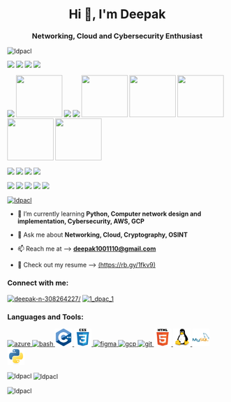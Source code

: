 <h1 align="center">Hi 👋, I'm Deepak</h1>
<h3 align="center">Networking, Cloud and Cybersecurity Enthusiast</h3>

<p align="left"> <img src="https://komarev.com/ghpvc/?username=ldpacl&label=Profile%20views&color=0e75b6&style=flat" alt="ldpacl" /> </p>
<p>
<a href="https://www.credly.com/badges/d66353ae-b65a-46de-a437-2788d9d70880/public_url" target="_blank"><img src="https://images.credly.com/size/680x680/images/5bdd6a39-3e03-4444-9510-ecff80c9ce79/image.png" width = "106"/></a>
<a href="" target="_blank"><img src="https://images.credly.com/size/680x680/images/af8c6b4e-fc31-47c4-8dcb-eb7a2065dc5b/I2CS__1_.png" width = "106"/></a>
<a href="https://www.credly.com/badges/fee71dd2-d914-4734-85c6-303d22790c39/public_url" target="_blank"><img src="https://images.credly.com/size/680x680/images/88316fe8-5651-4e61-a6be-5be1558f049e/image.png" width="106"/></a>
<a href="https://www.credly.com/badges/372e18b8-cbaa-4314-a36a-dc9b6455f968/public_url" target="_blank"><img src="https://images.credly.com/size/680x680/images/49c099bd-8542-4f48-8c03-f21799dcaf51/image.png" width = "106"/></a>
</p>
<p>
<a href="https://www.cloudskillsboost.google/public_profiles/79797605-9f12-4fd4-a7f5-471abd466c6b/badges/4037760" target="_blank"><img src="https://cdn.qwiklabs.com/B46GHiwudp4c4LM9MCPnCH6X2hUkJRcWxQW4UUpIniE%3D" width="106"/></a>
<a href="https://www.cloudskillsboost.google/public_profiles/79797605-9f12-4fd4-a7f5-471abd466c6b/badges/4034968" target="_blank"><img src="https://cdn.qwiklabs.com/uehm6AXjibx%2Fiv0KiH9QnBXSoFmeRyLMAQt35WsCttE%3D" height="96" width = "106"/></a>
<a href="https://www.cloudskillsboost.google/public_profiles/79797605-9f12-4fd4-a7f5-471abd466c6b/badges/2908514" target="_blank"><img src="https://cdn.qwiklabs.com/hvgra7NHWmarShyqcoVk8jxIW0rY6n1Q8qcsLQPgNb8%3D" width = "106"/></a>
<a href="https://www.cloudskillsboost.google/public_profiles/79797605-9f12-4fd4-a7f5-471abd466c6b/badges/4034610" target="_blank"><img src="https://cdn.qwiklabs.com/gxhIJxr6qsTOqs8BPaiqxuMKbdpHr%2FJh9q16J%2BsUBNo%3D" width = "106"/></a>
<a href="https://www.cloudskillsboost.google/public_profiles/79797605-9f12-4fd4-a7f5-471abd466c6b/badges/2890724" target="_blank"><img src="https://cdn.qwiklabs.com/csh5rR0mWKla8QZqi5RPrlKxYvNn9gQf8d1PUxGHezo%3D" width = "106" height="96"/></a>
<a href="https://www.cloudskillsboost.google/public_profiles/79797605-9f12-4fd4-a7f5-471abd466c6b/badges/2883035" target="_blank"><img src="https://cdn.qwiklabs.com/SOUHCWvev6HmfC5QztXJd%2BCkSK8%2B3WGWg%2BF%2Fww%2FfqXA%3D" width = "106" height="96"/></a>
<a href="https://www.cloudskillsboost.google/public_profiles/79797605-9f12-4fd4-a7f5-471abd466c6b/badges/2882958" target="_blank"><img src="https://cdn.qwiklabs.com/Eg%2FSbOy66StYJSJgDWYLrHAMVb%2F28ZfyndLzHYtQPeA%3D" width = "106" height="96"/></a>
<a href="https://www.cloudskillsboost.google/public_profiles/79797605-9f12-4fd4-a7f5-471abd466c6b/badges/2711538" target="_blank"><img src="https://cdn.qwiklabs.com/3cUZzotUhC3sWESWmiP9mofbB%2BcZrrX5NiKJEGZBS%2B4%3D" width = "106" height="96"/></a>
<a href="https://www.cloudskillsboost.google/public_profiles/79797605-9f12-4fd4-a7f5-471abd466c6b/badges/2711169" target="_blank"><img src="https://cdn.qwiklabs.com/TbOoOcpQdNxRawSvSE3K5cbakxBmki8F%2FgjwN6yKY98%3D" width = "106" height="96"/></a>
</p>

<p>
<a href="https://learn.microsoft.com/en-us/users/deepakn-5556/achievements/learn.wwl.describe-azure-management-governance.trophy" target="_blank"><img src="https://learn.microsoft.com/en-us/training/achievements/describe-azure-management-governance.svg" width = "106"/></a>
<a href="https://learn.microsoft.com/en-us/users/deepakn-5556/achievements/learn.wwl.azure-fundamentals-describe-azure-architecture-services.trophy" target="_blank"><img src="https://learn.microsoft.com/en-us/training/achievements/azure-fundamentals-describe-azure-architecture-services.svg" width = "106"/></a>
<a href="https://learn.microsoft.com/en-us/users/deepakn-5556/achievements/learn.wwl.microsoft-azure-fundamentals-describe-cloud-concepts.trophy" target="_blank"><img src="https://learn.microsoft.com/en-us/training/achievements/microsoft-azure-fundamentals-describe-cloud-concepts.svg" width="106"/></a>
<a href="https://learn.microsoft.com/en-us/users/deepakn-5556/achievements/learn.wwl.get-started-with-artificial-intelligence-on-azure.trophy" target="_blank"><img src="https://learn.microsoft.com/en-us/training/achievements/get-started-with-artificial-intelligence-on-azure.svg" width = "106"/></a>
</p>

<p>
<a href="https://tryhackme.com/devineh/badges/terminaled" target="_blank"><img src="https://tryhackme.com/img/badges/linux.svg" width = "106"/></a>
<a href="https://tryhackme.com/devineh/badges/world-wide-web" target="_blank"><img src="https://tryhackme.com/img/badges/howthewebworks.svg" width = "106"/></a>
<a href="https://tryhackme.com/devineh/badges/web-fund" target="_blank"><img src="https://tryhackme.com/img/badges/webbed.svg" width="106"/></a>
<a href="https://tryhackme.com/devineh/badges/network-fundamentals" target="_blank"><img src="https://tryhackme.com/img/badges/networkfundamentals.svg" width = "106"/></a>
<a href="https://tryhackme.com/devineh/badges/first-4-rooms" target="_blank"><img src="https://tryhackme.com/img/badges/firstfour.svg" width = "106"/></a>
</p>

<p align="left"> <a href="https://github.com/ryo-ma/github-profile-trophy"><img src="https://github-profile-trophy.vercel.app/?username=ldpacl" alt="ldpacl" /></a> </p>

- 🌱 I’m currently learning **Python, Computer network design and implementation, Cybersecurity, AWS, GCP**

- 💬 Ask me about **Networking, Cloud, Cryptography, OSINT**

- 📫 Reach me at --> **deepak1001110@gmail.com**

- 📄 Check out my resume --> [(https://rb.gy/1fkv9)](https://rb.gy/1fkv9)

<h3 align="left">Connect with me:</h3>
<p align="left">
<a href="https://linkedin.com/in/deepak-n-308264227/" target="blank"><img align="center" src="https://raw.githubusercontent.com/rahuldkjain/github-profile-readme-generator/master/src/images/icons/Social/linked-in-alt.svg" alt="deepak-n-308264227/" height="30" width="40" /></a>
<a href="https://www.hackerrank.com/1_dpac_1" target="blank"><img align="center" src="https://raw.githubusercontent.com/rahuldkjain/github-profile-readme-generator/master/src/images/icons/Social/hackerrank.svg" alt="1_dpac_1" height="30" width="40" /></a>
</p>

<h3 align="left">Languages and Tools:</h3>
<p align="left"> <a href="https://azure.microsoft.com/en-in/" target="_blank" rel="noreferrer"> <img src="https://www.vectorlogo.zone/logos/microsoft_azure/microsoft_azure-icon.svg" alt="azure" width="40" height="40"/> </a> <a href="https://www.gnu.org/software/bash/" target="_blank" rel="noreferrer"> <img src="https://www.vectorlogo.zone/logos/gnu_bash/gnu_bash-icon.svg" alt="bash" width="40" height="40"/> </a> <a href="https://www.w3schools.com/cpp/" target="_blank" rel="noreferrer"> <img src="https://raw.githubusercontent.com/devicons/devicon/master/icons/cplusplus/cplusplus-original.svg" alt="cplusplus" width="40" height="40"/> </a> <a href="https://www.w3schools.com/css/" target="_blank" rel="noreferrer"> <img src="https://raw.githubusercontent.com/devicons/devicon/master/icons/css3/css3-original-wordmark.svg" alt="css3" width="40" height="40"/> </a> <a href="https://www.figma.com/" target="_blank" rel="noreferrer"> <img src="https://www.vectorlogo.zone/logos/figma/figma-icon.svg" alt="figma" width="40" height="40"/> </a> <a href="https://cloud.google.com" target="_blank" rel="noreferrer"> <img src="https://www.vectorlogo.zone/logos/google_cloud/google_cloud-icon.svg" alt="gcp" width="40" height="40"/> </a> <a href="https://git-scm.com/" target="_blank" rel="noreferrer"> <img src="https://www.vectorlogo.zone/logos/git-scm/git-scm-icon.svg" alt="git" width="40" height="40"/> </a> <a href="https://www.w3.org/html/" target="_blank" rel="noreferrer"> <img src="https://raw.githubusercontent.com/devicons/devicon/master/icons/html5/html5-original-wordmark.svg" alt="html5" width="40" height="40"/> </a> <a href="https://www.linux.org/" target="_blank" rel="noreferrer"> <img src="https://raw.githubusercontent.com/devicons/devicon/master/icons/linux/linux-original.svg" alt="linux" width="40" height="40"/> </a> <a href="https://www.mysql.com/" target="_blank" rel="noreferrer"> <img src="https://raw.githubusercontent.com/devicons/devicon/master/icons/mysql/mysql-original-wordmark.svg" alt="mysql" width="40" height="40"/> </a> <a href="https://www.python.org" target="_blank" rel="noreferrer"> <img src="https://raw.githubusercontent.com/devicons/devicon/master/icons/python/python-original.svg" alt="python" width="40" height="40"/> </a> </p>

<p><img align="left" src="https://github-readme-stats.vercel.app/api/top-langs?username=ldpacl&show_icons=true&locale=en&layout=compact" alt="ldpacl" /></p>

<p>&nbsp;<img align="center" src="https://github-readme-stats.vercel.app/api?username=ldpacl&show_icons=true&locale=en" alt="ldpacl" /></p>

<p><img align="center" src="https://github-readme-streak-stats.herokuapp.com/?user=ldpacl&" alt="ldpacl" /></p>
